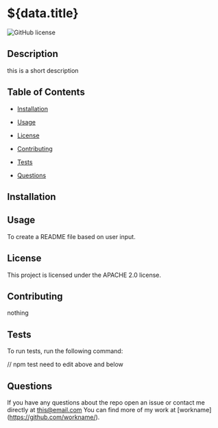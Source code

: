 # ${data.title}
  ![GitHub license](https://shields.io/badge/license-${data.license})

  ## Description
  this is a short description

  ## Table of Contents

  * [Installation](#installation)
  
  * [Usage](#usage)

  * [License](#license)

  * [Contributing](#contributing)

  * [Tests](#tests)

  * [Questions](#questions)

  ## Installation

  ## Usage

  To create a README file based on user input.

  ## License
  
  This project is licensed under the APACHE 2.0 license.

  ## Contributing

  nothing

  ## Tests
  To run tests, run the following command:

  // npm test need to edit above and below
  ## Questions

  If you have any questions about the repo open an
  issue or contact me directly at this@email.com
  You can find more of my work at [workname] (https://github.com/workname/).

